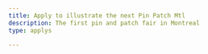```yaml
---
title: Apply to illustrate the next Pin Patch Mtl
description: The first pin and patch fair in Montreal
type: applys

---
```

